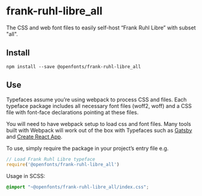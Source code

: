 
# frank-ruhl-libre_all

The CSS and web font files to easily self-host “Frank Ruhl Libre” with subset "all".

## Install

`npm install --save @openfonts/frank-ruhl-libre_all`

## Use

Typefaces assume you’re using webpack to process CSS and files. Each typeface
package includes all necessary font files (woff2, woff) and a CSS file with
font-face declarations pointing at these files.

You will need to have webpack setup to load css and font files. Many tools built
with Webpack will work out of the box with Typefaces such as [Gatsby](https://github.com/gatsbyjs/gatsby)
and [Create React App](https://github.com/facebookincubator/create-react-app).

To use, simply require the package in your project’s entry file e.g.

```javascript
// Load Frank Ruhl Libre typeface
require('@openfonts/frank-ruhl-libre_all')
```

Usage in SCSS:
```scss
@import "~@openfonts/frank-ruhl-libre_all/index.css";
```
